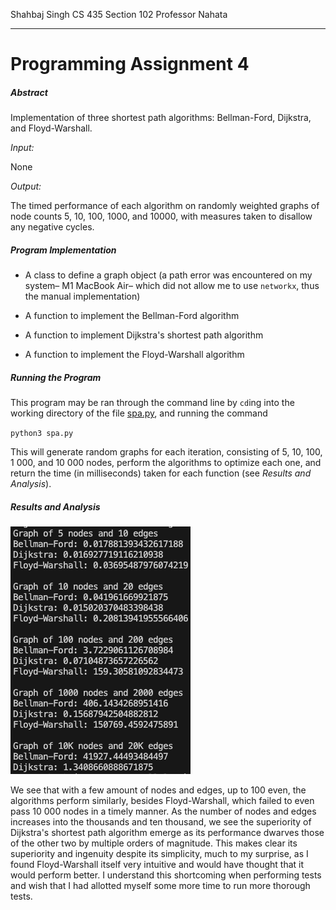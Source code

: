 Shahbaj Singh
CS 435 Section 102
Professor Nahata
____

Programming Assignment 4
===

##### Abstract

Implementation of three shortest path algorithms: Bellman-Ford, Dijkstra, and Floyd-Warshall. 

_Input:_

None

_Output:_

The timed performance of each algorithm on randomly weighted graphs of node counts 5, 10, 100, 1000, and 10000, with measures taken to disallow any negative cycles.

##### Program Implementation

* A class to define a graph object (a path error was encountered on my system– M1 MacBook Air– which did not allow me to use `networkx`, thus the manual implementation)

* A function to implement the Bellman-Ford algorithm

* A function to implement Dijkstra's shortest path algorithm

* A function to implement the Floyd-Warshall algorithm

##### Running the Program

This program may be ran through the command line by `cd`ing into the working directory of the file [spa.py](/prog-ass-4/spa.py), and running the command

`python3 spa.py`

This will generate random graphs for each iteration, consisting of 5, 10, 100, 1 000, and 10 000 nodes, perform the algorithms to optimize each one, and return the time (in milliseconds) taken for each function (see _Results and Analysis_).

##### Results and Analysis

![output](image.png)

We see that with a few amount of nodes and edges, up to 100 even, the algorithms perform similarly, besides Floyd-Warshall, which failed to even pass 10 000 nodes in a timely manner. As the number of nodes and edges increases into the thousands and ten thousand, we see the superiority of Dijkstra's shortest path algorithm emerge as its performance dwarves those of the other two by multiple orders of magnitude. This makes clear its superiority and ingenuity despite its simplicity, much to my surprise, as I found Floyd-Warshall itself very intuitive and would have thought that it would perform better. I understand this shortcoming when performing tests and wish that I had allotted myself some more time to run more thorough tests. 